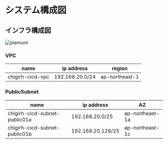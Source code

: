# システム構成図
## インフラ構成図
![plantuml](http://www.plantuml.com/plantuml/proxy?cache=no&fmt=svg&src=https://raw.githubusercontent.com/Future-Csg3/nkaca-training-docs/main/91_plantuml/infra_diagram.puml)


### VPC
| name             | ip address      | region         |
| ---------------- | --------------- | -------------- |
| chigirh-cicd-vpc | 192.168.20.0/24 | ap-northeast-1 |

### PublicSubnet
| name                          | ip address        | AZ              |
| ----------------------------- | ----------------- | --------------- |
| chigirh-cicd-subnet-public01a | 192.168.20.0/25   | ap-northeast-1a |
| chigirh-cicd-subnet-public01b | 192.168.20.128/25 | ap-northeast-1c |
